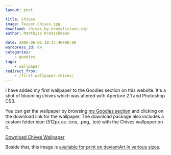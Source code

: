 ```yaml
---
layout: post

title: Chives
image: Teaser-Chives.jpg
download: chives_by_kremalicious.zip
author: Matthias Kretschmann

date: 2008-06-01 18:43:40+00:00
wordpress_id: 64
categories:
    - goodies
tags:
    - wallpaper
redirect_from:
    - /first-wallpaper-chives/
---
```


I have added my first wallpaper to the Goodies section on this website. It's a shot of blooming chives which was altered with Aperture 2.1 and Photoshop CS3.

You can get the wallpaper by browsing [my Goodies section](http://www.kremalicious.com/goodies/) and clicking on the download link for the wallpaper. The download package also includes a custom folder icon (512px as .icns, .png, .ico) with the Chives wallpaper on it.

<a class="btn btn-block icon icon-download" href="/media/chives_by_kremalicious.zip">Download Chives Wallpaper</a>

Beside that, this image is [available for print on deviantArt in various sizes](http://www.deviantart.com/print/3347544/).
